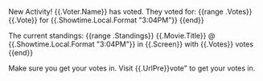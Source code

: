 New Activity! {{.Voter.Name}} has voted.
They voted for:
{{range .Votes}}
 {{.Vote}} for {{.Showtime.Local.Format "3:04PM"}}
{{end}}

The current standings:
{{range .Standings}}
 {{.Movie.Title}} @ {{.Showtime.Local.Format "3:04PM"}} in {{.Screen}} with {{.Votes}} votes
{{end}}

Make sure you get your votes in. Visit {{.UrlPre}}vote" to get your votes in.
